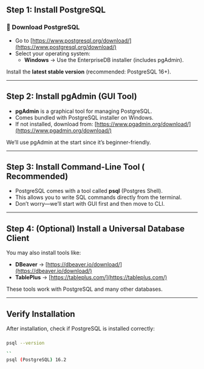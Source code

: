 ##  Step 1: Install PostgreSQL

### 🔹 Download PostgreSQL
- Go to [https://www.postgresql.org/download/](https://www.postgresql.org/download/)
- Select your operating system:
  - **Windows** → Use the EnterpriseDB installer (includes pgAdmin).
  

Install the **latest stable version** (recommended: PostgreSQL 16+).

---

##  Step 2: Install pgAdmin (GUI Tool)

- **pgAdmin** is a graphical tool for managing PostgreSQL.
- Comes bundled with PostgreSQL installer on Windows.
- If not installed, download from: [https://www.pgadmin.org/download/](https://www.pgadmin.org/download/)

We’ll use pgAdmin at the start since it’s beginner-friendly.

---

##  Step 3: Install Command-Line Tool ( Recommended)

- PostgreSQL comes with a tool called **psql** (Postgres Shell).
- This allows you to write SQL commands directly from the terminal.
- Don’t worry—we’ll start with GUI first and then move to CLI.

---

##  Step 4: (Optional) Install a Universal Database Client

You may also install tools like:
- **DBeaver** → [https://dbeaver.io/download/](https://dbeaver.io/download/)  
- **TablePlus** → [https://tableplus.com/](https://tableplus.com/)  

These tools work with PostgreSQL and many other databases.

---

## Verify Installation

After installation, check if PostgreSQL is installed correctly:

### 
```bash
psql --version

``
psql (PostgreSQL) 16.2

